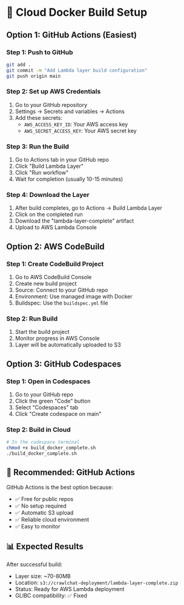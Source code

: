 # 🐳 Cloud Docker Build Setup

## Option 1: GitHub Actions (Easiest)

### Step 1: Push to GitHub
```bash
git add .
git commit -m "Add Lambda layer build configuration"
git push origin main
```

### Step 2: Set up AWS Credentials
1. Go to your GitHub repository
2. Settings → Secrets and variables → Actions
3. Add these secrets:
   - `AWS_ACCESS_KEY_ID`: Your AWS access key
   - `AWS_SECRET_ACCESS_KEY`: Your AWS secret key

### Step 3: Run the Build
1. Go to Actions tab in your GitHub repo
2. Click "Build Lambda Layer"
3. Click "Run workflow"
4. Wait for completion (usually 10-15 minutes)

### Step 4: Download the Layer
1. After build completes, go to Actions → Build Lambda Layer
2. Click on the completed run
3. Download the "lambda-layer-complete" artifact
4. Upload to AWS Lambda Console

## Option 2: AWS CodeBuild

### Step 1: Create CodeBuild Project
1. Go to AWS CodeBuild Console
2. Create new build project
3. Source: Connect to your GitHub repo
4. Environment: Use managed image with Docker
5. Buildspec: Use the `buildspec.yml` file

### Step 2: Run Build
1. Start the build project
2. Monitor progress in AWS Console
3. Layer will be automatically uploaded to S3

## Option 3: GitHub Codespaces

### Step 1: Open in Codespaces
1. Go to your GitHub repo
2. Click the green "Code" button
3. Select "Codespaces" tab
4. Click "Create codespace on main"

### Step 2: Build in Cloud
```bash
# In the codespace terminal
chmod +x build_docker_complete.sh
./build_docker_complete.sh
```

## 🎯 Recommended: GitHub Actions

GitHub Actions is the best option because:
- ✅ Free for public repos
- ✅ No setup required
- ✅ Automatic S3 upload
- ✅ Reliable cloud environment
- ✅ Easy to monitor

## 📊 Expected Results

After successful build:
- Layer size: ~70-80MB
- Location: `s3://crawlchat-deployment/lambda-layer-complete.zip`
- Status: Ready for AWS Lambda deployment
- GLIBC compatibility: ✅ Fixed 